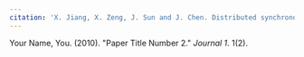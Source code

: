 ```yaml
---
citation: 'X. Jiang, X. Zeng, J. Sun and J. Chen. Distributed synchronous and asynchronous algorithms for semidefinite programming with diagonal constraints (Regular Paper). IEEE Transactions on Automatic Control, vol. 68, no. 2, pp. 1007-1022, Feb. 2023, doi: 10.1109/TAC.2022.3170529.'
---
```


Your Name, You. (2010). "Paper Title Number 2." <i>Journal 1</i>. 1(2).
